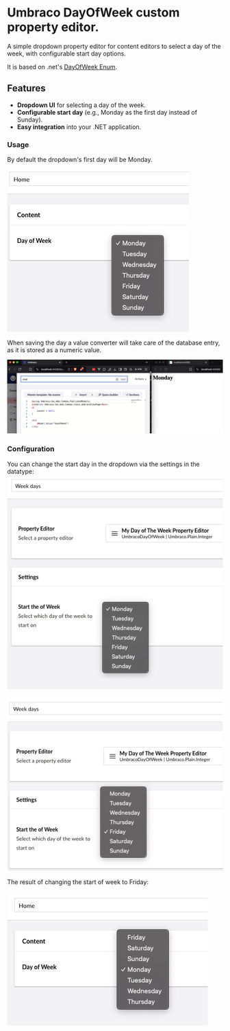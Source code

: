 # Umbraco DayOfWeek custom property editor.

A simple dropdown property editor for content editors to select a day of the week, with configurable start day options.

It is based on .net's [DayOfWeek Enum](https://learn.microsoft.com/en-us/dotnet/api/system.dayofweek?view=net-9.0).

## Features

- **Dropdown UI** for selecting a day of the week.
- **Configurable start day** (e.g., Monday as the first day instead of Sunday).
- **Easy integration** into your .NET application.

### Usage
By default the dropdown's first day will be Monday.

![Default start day](https://raw.githubusercontent.com/Frost117/UmbracoDayOfWeek/refs/heads/main/UmbracoDayOfWeek/images/backoffice-content-editing-v15.png)

When saving the day a value converter will take care of the database entry, as it is stored as a numeric value.

![Model.value for the week days example](https://raw.githubusercontent.com/Frost117/UmbracoDayOfWeek/refs/heads/main/UmbracoDayOfWeek/images/backoffice-content-editing-model-v15.png)

### Configuration
You can change the start day in the dropdown via the settings in the datatype:
![Configuration to change start day of the week](https://raw.githubusercontent.com/Frost117/UmbracoDayOfWeek/refs/heads/main/UmbracoDayOfWeek/images/backoffice-settings-v15.png)

![Changing which day the week starts of with to Friday](https://raw.githubusercontent.com/Frost117/UmbracoDayOfWeek/refs/heads/main/UmbracoDayOfWeek/images/friday-start.png)

The result of changing the start of week to Friday:

![Result of changing the start day of the week to Friday](https://raw.githubusercontent.com/Frost117/UmbracoDayOfWeek/refs/heads/main/UmbracoDayOfWeek/images/start-week-friday.png)
